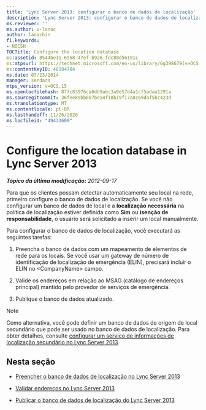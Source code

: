 ```yaml
---
title: 'Lync Server 2013: configurar o banco de dados de localização'
description: 'Lync Server 2013: configurar o banco de dados de localização.'
ms.reviewer: ''
ms.author: v-lanac
author: lanachin
f1.keywords:
- NOCSH
TOCTitle: Configure the location database
ms:assetid: 8544be31-6958-47ef-b926-fdc80d56191c
ms:mtpsurl: https://technet.microsoft.com/en-us/library/Gg398679(v=OCS.15)
ms:contentKeyID: 48184704
ms.date: 07/23/2014
manager: serdars
mtps_version: v=OCS.15
ms.openlocfilehash: 877c83976ca0db9abc3a9e57d4a1cf5adaa1291a
ms.sourcegitcommit: 36fee89bb887bea4f18b19f17a8c69daf5bc423d
ms.translationtype: MT
ms.contentlocale: pt-BR
ms.lasthandoff: 11/26/2020
ms.locfileid: "49433609"
---
```

# <a name="configure-the-location-database-in-lync-server-2013"></a>Configure the location database in Lync Server 2013

<div data-xmlns="http://www.w3.org/1999/xhtml">

<div class="topic" data-xmlns="http://www.w3.org/1999/xhtml" data-msxsl="urn:schemas-microsoft-com:xslt" data-cs="https://msdn.microsoft.com/">

<div data-asp="https://msdn2.microsoft.com/asp">



</div>

<div id="mainSection">

<div id="mainBody">

<span> </span>

_**Tópico da última modificação:** 2012-09-17_

Para que os clientes possam detectar automaticamente seu local na rede, primeiro configure o banco de dados de localização. Se você não configurar um banco de dados de local e a **localização necessária** na política de localização estiver definida como **Sim** ou **isenção de responsabilidade**, o usuário será solicitado a inserir um local manualmente.

Para configurar o banco de dados de localização, você executará as seguintes tarefas:

1.  Preencha o banco de dados com um mapeamento de elementos de rede para os locais. Se você usar um gateway de número de identificação de localização de emergência (ELIN), precisará incluir o ELIN no \<CompanyName\> campo.

2.  Valide os endereços em relação ao MSAG (catálogo de endereços principal) mantido pelo provedor de serviços de emergência.

3.  Publique o banco de dados atualizado.

<div>


> [!NOTE]  
> Como alternativa, você pode definir um banco de dados de origem de local secundário que pode ser usado no banco de dados de localização. Para obter detalhes, consulte <A href="lync-server-2013-configure-a-secondary-location-information-service.md">configurar um serviço de informações de localização secundário no Lync Server 2013</A>.



</div>

<div>

## <a name="in-this-section"></a>Nesta seção

  - [Preencher o banco de dados de localização no Lync Server 2013](lync-server-2013-populate-the-location-database.md)

  - [Validar endereços no Lync Server 2013](lync-server-2013-validate-addresses.md)

  - [Publicar o banco de dados de localização do Lync Server 2013](lync-server-2013-publish-the-location-database.md)

</div>

</div>

<span> </span>

</div>

</div>

</div>

